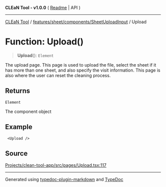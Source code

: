 **CLEaN Tool - v1.0.0** ( [Readme](../../../../../README.md) \| API )

***

[CLEaN Tool](../../../../../modules.md) / [features/sheet/components/SheetUploadInput](../README.md) / Upload

# Function: Upload()

> **Upload**(): `Element`

The upload page.
This page is used to upload the file, select the sheet if it has more than one sheet, and also specify the visit information.
This page is also where the user can reset the cleaning process.

## Returns

`Element`

The component object

## Example

```tsx
 <Upload />
```

## Source

[Projects/clean-tool-app/src/pages/Upload.tsx:117](https://github.com/yuckyh/clean-tool-app/)

***

Generated using [typedoc-plugin-markdown](https://www.npmjs.com/package/typedoc-plugin-markdown) and [TypeDoc](https://typedoc.org/)
